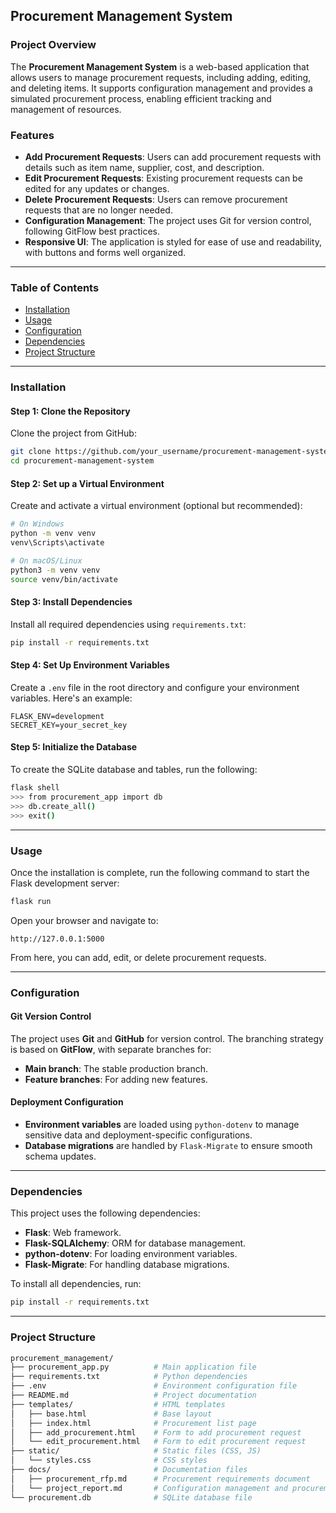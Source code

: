 
## Procurement Management System

### Project Overview
The **Procurement Management System** is a web-based application that allows users to manage procurement requests, including adding, editing, and deleting items. It supports configuration management and provides a simulated procurement process, enabling efficient tracking and management of resources.

### Features
- **Add Procurement Requests**: Users can add procurement requests with details such as item name, supplier, cost, and description.
- **Edit Procurement Requests**: Existing procurement requests can be edited for any updates or changes.
- **Delete Procurement Requests**: Users can remove procurement requests that are no longer needed.
- **Configuration Management**: The project uses Git for version control, following GitFlow best practices.
- **Responsive UI**: The application is styled for ease of use and readability, with buttons and forms well organized.

---

### **Table of Contents**
- [Installation](#installation)
- [Usage](#usage)
- [Configuration](#configuration)
- [Dependencies](#dependencies)
- [Project Structure](#project-structure)

---

### **Installation**

#### Step 1: Clone the Repository
Clone the project from GitHub:

```bash
git clone https://github.com/your_username/procurement-management-system.git
cd procurement-management-system
```

#### Step 2: Set up a Virtual Environment
Create and activate a virtual environment (optional but recommended):

```bash
# On Windows
python -m venv venv
venv\Scripts\activate

# On macOS/Linux
python3 -m venv venv
source venv/bin/activate
```

#### Step 3: Install Dependencies
Install all required dependencies using `requirements.txt`:

```bash
pip install -r requirements.txt
```

#### Step 4: Set Up Environment Variables
Create a `.env` file in the root directory and configure your environment variables. Here's an example:

```
FLASK_ENV=development
SECRET_KEY=your_secret_key
```

#### Step 5: Initialize the Database
To create the SQLite database and tables, run the following:

```bash
flask shell
>>> from procurement_app import db
>>> db.create_all()
>>> exit()
```

---

### **Usage**
Once the installation is complete, run the following command to start the Flask development server:

```bash
flask run
```

Open your browser and navigate to:

```
http://127.0.0.1:5000
```

From here, you can add, edit, or delete procurement requests.

---

### **Configuration**

#### Git Version Control
The project uses **Git** and **GitHub** for version control. The branching strategy is based on **GitFlow**, with separate branches for:
- **Main branch**: The stable production branch.
- **Feature branches**: For adding new features.

#### Deployment Configuration
- **Environment variables** are loaded using `python-dotenv` to manage sensitive data and deployment-specific configurations.
- **Database migrations** are handled by `Flask-Migrate` to ensure smooth schema updates.

---

### **Dependencies**
This project uses the following dependencies:
- **Flask**: Web framework.
- **Flask-SQLAlchemy**: ORM for database management.
- **python-dotenv**: For loading environment variables.
- **Flask-Migrate**: For handling database migrations.

To install all dependencies, run:

```bash
pip install -r requirements.txt
```

---

### **Project Structure**

```bash
procurement_management/
├── procurement_app.py          # Main application file
├── requirements.txt            # Python dependencies
├── .env                        # Environment configuration file
├── README.md                   # Project documentation
├── templates/                  # HTML templates
│   ├── base.html               # Base layout
│   ├── index.html              # Procurement list page
│   ├── add_procurement.html    # Form to add procurement request
│   └── edit_procurement.html   # Form to edit procurement request
├── static/                     # Static files (CSS, JS)
│   └── styles.css              # CSS styles
├── docs/                       # Documentation files
│   ├── procurement_rfp.md      # Procurement requirements document
│   └── project_report.md       # Configuration management and procurement report
└── procurement.db              # SQLite database file
```
